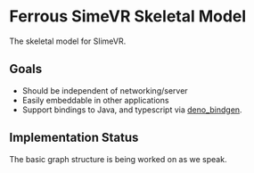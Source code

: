 # Ferrous SimeVR Skeletal Model

The skeletal model for SlimeVR.

## Goals
* Should be independent of networking/server
* Easily embeddable in other applications
* Support bindings to Java, and typescript via
  [deno_bindgen](https://github.com/denoland/deno_bindgen).

## Implementation Status
The basic graph structure is being worked on as we speak.
